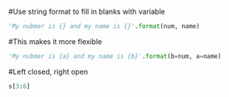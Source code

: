 #Use string format to fill in blanks with variable
```py
'My nubmer is {} and my name is {}'.format(num, name)
```

#This makes it more flexible

```py
'My nubmer is {a} and my name is {b}'.format(b=num, a=name)
```

#Left closed, right open
```py
s[3:6]
```
